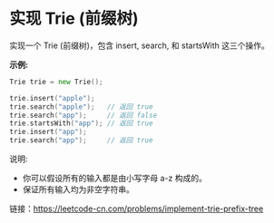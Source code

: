 # 实现 Trie (前缀树)

实现一个 Trie (前缀树)，包含 insert, search, 和 startsWith 这三个操作。

**示例:**
```go
Trie trie = new Trie();

trie.insert("apple");
trie.search("apple");   // 返回 true
trie.search("app");     // 返回 false
trie.startsWith("app"); // 返回 true
trie.insert("app");   
trie.search("app");     // 返回 true

```
说明:

- 你可以假设所有的输入都是由小写字母 a-z 构成的。
- 保证所有输入均为非空字符串。

链接：https://leetcode-cn.com/problems/implement-trie-prefix-tree
